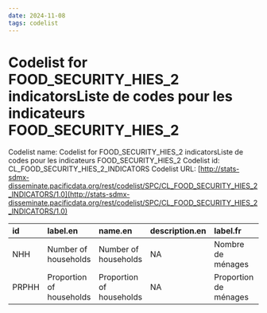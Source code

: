 ```yaml
---
date: 2024-11-08
tags: codelist
---
```


# Codelist for FOOD_SECURITY_HIES_2 indicatorsListe de codes pour les indicateurs FOOD_SECURITY_HIES_2

Codelist name: Codelist for FOOD_SECURITY_HIES_2 indicatorsListe de codes pour les indicateurs FOOD_SECURITY_HIES_2
Codelist id: CL_FOOD_SECURITY_HIES_2_INDICATORS
Codelist URL: [http://stats-sdmx-disseminate.pacificdata.org/rest/codelist/SPC/CL_FOOD_SECURITY_HIES_2_INDICATORS/1.0](http://stats-sdmx-disseminate.pacificdata.org/rest/codelist/SPC/CL_FOOD_SECURITY_HIES_2_INDICATORS/1.0)

|id    |label.en                 |name.en                  |description.en |label.fr              |name.fr               |description.fr |
|:-----|:------------------------|:------------------------|:--------------|:---------------------|:---------------------|:--------------|
|NHH   |Number of households     |Number of households     |NA             |Nombre de ménages     |Nombre de ménages     |NA             |
|PRPHH |Proportion of households |Proportion of households |NA             |Proportion de ménages |Proportion de ménages |NA             |
